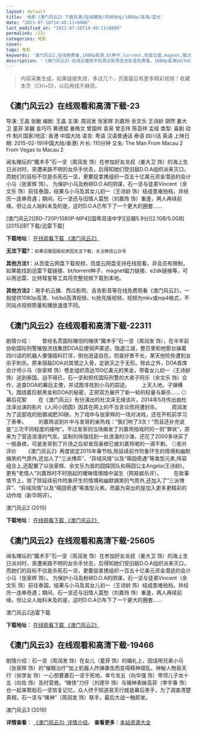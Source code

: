 ```yaml
---
layout: default
title: '电影《澳门风云2》下载资源/在线播放/视频地址/1080p/高清/蓝光'
date: "2021-07-10T14:40:11+0800"
last_modified_at: "2021-07-10T14:40:11+0800"
permalink: /23/
categories: 电影
cover:
tags: 电影
keywords: '澳门风云2,在线免费看,1080p高清,bt种子,torrent,百度云盘,magnet,磁力链,迅雷下载资源'
description: '《澳门风云2》在线云播放手机西瓜影院吉吉影音免费看，1080p高清bd/hd未删减完整版和tc抢先枪版，mkv/mp4格式，附带bt/torrent种子、magnet/磁力链、百度云盘、网盘资源迅雷下载链接'
---
```


>内容采集生成，如果链接失效，多试几个，页面最后有更多精彩视频！收藏本页（Ctrl+D)，以后再找不麻烦。


## 《澳门风云2》在线观看和高清下载-23

导演: 王晶 张敏 编剧: 王晶 主演: 周润发 张家辉 刘嘉玲 余文乐 王诗龄 胡然 姜大卫 童菲 吴樾 金巧巧 黄德斌 姜皓文 曾国祥 袁泉 曾志伟 陈百祥 孟瑶 类型: 喜剧 动作 制片国家/地区: 香港 中国大陆 语言: 粤语 汉语普通话 泰语 四川话 英语 上映日期: 2015-02-19(中国大陆/香港) 片长: 110分钟 又名: The Man From Macau 2 From Vegas to Macau 2

闻名赌坛的“魔术手”石一坚（周润发 饰）在参加好友龙叔（姜大卫 饰）的海上生日派对时，突遭来路不明的女杀手伏击，后得知她们受旧敌D.O.A组织派来灭口，而她们的目标不仅是杀死石一坚，更要捉拿携组织一百五十亿美元资金潜逃的会计小马（张家辉 饰）。 为保护小马及粉碎D.O.A的阴谋，石一坚与徒弟Vincent（余文乐 饰）前往泰国，结果与小马及其女儿初一（王诗龄 饰）结成患难拍档，并经历一连串奇遇；期间，石一坚还与旧情人莫愁（刘嘉玲 饰）重逢，两人再续前缘。但让众人始料未及的是，这时D.O.A已布下了一个更大的圈套……


[澳门风云2][BD-720P/1080P-MP4][国粤双语中字][豆瓣5.9分][2.1GB/5.0GB][2015][BT下载/迅雷下载]

**下载地址**： [在线观看下载 《澳门风云2》](https://www.btdx8.com/torrent/the_man_from_macao_ii_2015.html) 


**无法下载?**：`如果迅雷因版权原因无法下载，关注微信公众号 `

**其他方法1**：从百度云网盘下载视频，百度云网盘支持在线观看，非会员有限制，如果能找到迅雷下载链接、bt/torrent种子、magnet磁力链接、e2dk链接等，可以用迅雷、比特彗星等工具将完整视频下载到本地。

**其他方法2**：用手机云播、西瓜影院、吉吉影音等在线免费观看《澳门风云2》，一般提供1080p高清、hd/bd高清视频、tc抢先版视频，视频为mkv或mp4格式，不同站点视频质量和播放速度不同。


## 《澳门风云2》在线观看和高清下载-22311

剧情介绍：　　曾经名贯国际赌坦的赌侠“魔术手”石一坚（周润发 饰），在半年前协助国际刑警摧毁洗钱集团DOA后便销声匿迹，隐退江湖，整日里和他那台操着四川话的机器人傻强插科打诨，倒也逍遥自在。但是好景不长，某天他险些遭到女杀手刺杀。原来宿敌DOA对其恨之入骨，定欲灭之于无形。除此之外，DOA首席会计师小马（张家辉 饰）卷走组织高达150亿美元的黑金，带着女儿初一（王诗龄 饰）逃到泰国。迫不得已，石一坚和担任国际刑警的大弟子阿乐（余文乐 饰）合作，追查DOA的幕后主使，并试图寻找到小马的踪迹。   　　上天入地，子弹横飞，围绕着巨额黑金和DOA的秘密，正邪双方展开了新一轮的较量与厮杀……   ◎幕后花絮   　　在《澳门风云》有份演出的杜汶泽无缘该片。2014年5月传出由杜汶泽出演的影片《人间小团圆》因其在网上的不当言论而将遭封杀。   　　周润发为了这部戏的拍摄减肥30磅，为了戏中与张家辉的一场对决戏，还在开机前学习了泰拳。   　　刘嘉玲谈到片中与发哥的亲热戏：“我们吻了3次！”而且还补充说是“三次不同程度的接吻”。不过发哥则当场揭发了刘嘉玲拍戏时的一则“罪状”，原来为了营造浪漫的气氛，监制刘伟强找到一处浪漫的沙滩，还花了2000多块买了一瓶香槟，可是发哥到了片场之后却发现香槟已被刘嘉玲喝的一滴不剩。   ◎影片评价   　　《澳门风云2》再度锁定2015年春节档,除延续前作险象环生的情境和幽默搞笑的气质外,还加入了“三派博弈”、“异域风情”以及“萌囧奇遇”等类型元素,阵容组合上,还配置了以张家辉、余文乐为首的囧探团队和萌囧公主Angela(王诗龄)，更有“老情人”刘嘉玲时不时挑起的暧昧情愫暗中滋生（网易娱乐评）。   　　在故事情节上，除了除延续前作险象环生的情境和幽默搞笑的气质外,还加入了“三派博弈”、“异域风情”以及“萌囧奇遇”等类型元素。而最为突出的是加入更多更精彩的动作戏（新华网评）。


澳门风云2 (2015)

**下载地址**： [在线观看下载 《澳门风云2》](https://www.btbtdy.me/btdy/dy575.html) 


## 《澳门风云2》在线观看和高清下载-25605

闻名赌坛的&ldquo;魔术手&rdquo;石一坚（周润发 饰）在参加好友龙叔（姜大卫 饰）的海上生日派对时，突遭来路不明的女杀手伏击，后得知她们受旧敌D.O.A组织派来灭口，而她们的目标不仅是杀死石一坚，更要捉拿携组织一百五十亿美元资金潜逃的会计小马（张家辉 饰）。 为保护小马及粉碎D.O.A的阴谋，石一坚与徒弟Vincent（余文乐 饰）前往泰国，结果与小马及其女儿初一（王诗龄 饰）结成患难拍档，并经历一连串奇遇；期间，石一坚还与旧情人莫愁（刘嘉玲 饰）重逢，两人再续前缘。但让众人始料未及的是，这时D.O.A已布下了一个更大的圈套……


澳门风云2迅雷下载

**下载地址**： [在线观看下载 《澳门风云2》](https://www.993dy.com//vod-detail-id-22542.html) 


## 《澳门风云3》在线观看和高清下载-19466

剧情介绍：石一坚（周润发 饰）在女儿（童菲 饰）的婚礼上，因误用兄弟小马（张家辉 饰）的“催眠治疗”加上机器人炸弹袭击而变得精神错乱。神秘人物易天行（张学友 饰）一心想要置石一坚于死地，幸亏龙五（向华强 饰）带领儿子龙十五（向佐 饰）及时营救。“赌侠”刀仔（刘德华 饰）与赌神表妹高菲（李宇春 饰）也一起来帮助石一坚恢复记忆，众人终于知道易天行就是幕后黑手，为了调查清楚真相，石一坚与“赌神”（周润发 饰）联手，最后大战一触即发。


澳门风云3 (2016)

**详情查看**： [《澳门风云3》详情介绍](/movie/19466/)， **查看更多**：[本站资源大全](/movie/t/all/)

